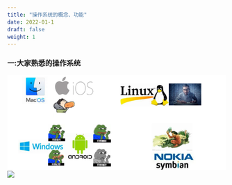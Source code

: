 ```yaml
---
title: "操作系统的概念、功能"
date: 2022-01-1
draft: false
weight: 1
---
```



### 一:大家熟悉的操作系统

![](../.././img/微信截图_20220201144613.png)
![](../../../img/微信截图_20220201144613.png)





